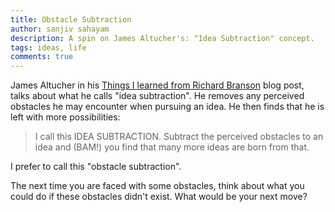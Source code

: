 ```yaml
---
title: Obstacle Subtraction
author: sanjiv sahayam
description: A spin on James Altucher's: "Idea Subtraction" concept.
tags: ideas, life
comments: true
---
```


James Altucher in his [Things I learned from Richard Branson](http://www.jamesaltucher.com/2015/02/10-things-i-learn-from-richard-branson) blog post, talks about what he calls "idea subtraction". He removes any perceived obstacles he may encounter when pursuing an idea. He then finds that he is left with more possibilities:

> I call this IDEA SUBTRACTION. Subtract the perceived obstacles to an idea and (BAM!) you find that many more ideas are born from that.

I prefer to call this "obstacle subtraction".

The next time you are faced with some obstacles, think about what you could do if these obstacles didn't exist. What would be your next move?